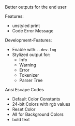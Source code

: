 Better outputs for the end user

Features:
- unstyled print
- Code Error Message

Development-Features:
- Enable with `--dev-log`
- Stylized output for:
	- Info
	- Warning
	- Error
	- Tokenizer
	- Parser Tree

Ansi Escape Codes
- Default Color Constants
- 24-bit Colors with rgb values
- Reset Color
- All for Background Colors
- bold text
